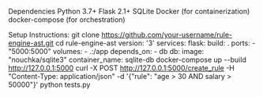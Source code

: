 Dependencies
Python 3.7+
Flask 2.1+
SQLite
Docker (for containerization)
docker-compose (for orchestration)


Setup Instructions:
git clone https://github.com/your-username/rule-engine-ast.git
cd rule-engine-ast
version: '3'
services:
  flask:
    build: .
    ports:
      - "5000:5000"
    volumes:
      - .:/app
    depends_on:
      - db
  db:
    image: "nouchka/sqlite3"
    container_name: sqlite-db
docker-compose up --build
http://127.0.0.1:5000
curl -X POST http://127.0.0.1:5000/create_rule -H "Content-Type: application/json" -d '{"rule": "age > 30 AND salary > 50000"}'
python tests.py
